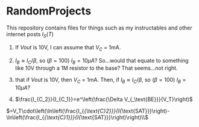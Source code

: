 # RandomProjects
This repository contains files for things such as my instructables and other internet posts
$I_S(T)$
 1. If $Vout$ is 10V, I can assume that $V_C$ = 1mA.
 2. $I_B ≈ I_C/\beta$, so ($\beta = 100$) $I_B = 10 \mu A$? So...would that equate to something like 10V through a 1M resistor to the base? That seems...not right.

 3. that if $Vout$ is 10V, then $V_C$ = 1mA. Then, if $I_B ≈ I_C/\beta$, so ($\beta = 100$) $I_B = 10 \mu A$?

 4.  $\frac{I_{C_2}}{I_{C_1}}=e^\left(\frac{\Delta V_{_\text{BE}}}{V_T}\right)$

 \$=V_T\cdot\left(\ln\left(\frac{I_{_{\text{C}_2}}}{I_{_\text{SAT}}}\right)-\ln\left(\frac{I_{_{\text{C}_1}}}{I_{_\text{SAT}}}\right)\right)\\\\$
